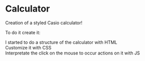 # Calculator
Creation of a styled Casio calculator!

To do it create it:

 I started to do a structure of the calculator with HTML  
 Customize it with CSS  
 Interpretate the click on the mouse to occur actions on it with JS  